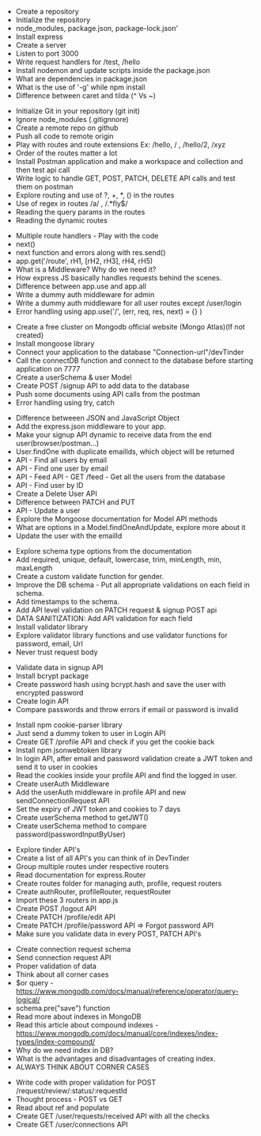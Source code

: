 <!-- Episode 03 -->
- Create a repository
- Initialize the repository
- node_modules, package.json, package-lock.json'
- Install express
- Create a server
- Listen to port 3000
- Write request handlers for /test, /hello
- Install nodemon and update scripts inside the package.json
- What are dependencies in package.json
- What is the use of '-g' while npm install
- Difference between caret and tilda (^ Vs ~)

<!-- Episode 04 -->
- Initialize Git in your repository (git init)
- Ignore node_modules (.gitignnore)
- Create a remote repo on github
- Push all code to remote origin
- Play with routes and route extensions Ex: /hello, / , /hello/2, /xyz
- Order of the routes matter a lot
- Install Postman application and make a workspace and collection and then test api call
- Write logic to handle GET, POST, PATCH, DELETE API calls and test them on postman
- Explore routing and use of ?, +, *, () in the routes
- Use of regex in routes /a/ , /.*fly$/
- Reading the query params in the routes
- Reading the dynamic routes

<!-- Episode 05 -->
- Multiple route handlers - Play with the code
- next()
- next function and errors along with res.send()
- app.get('/route', rH1, [rH2, rH3], rH4, rH5)
- What is a Middleware? Why do we need it?
- How express JS basically handles requests behind the scenes.
- Difference between app.use and app.all
- Write a dummy auth middleware for admin
- Write a dummy auth middleware for all user routes except /user/login
- Error handling using app.use('/', (err, req, res, next) = {} )

<!-- Episode 06 -->
- Create a free cluster on Mongodb official website (Mongo Atlas)(If not created)
- Install mongoose library
- Connect your application to the database "Connection-url"/devTinder
- Call the connectDB function and connect to the database before starting application on 7777
- Create a userSchema & user Model
- Create POST /signup API to add data to the database
- Push some documents using API calls from the postman
- Error handling using try, catch

<!-- Episode 07 -->
- Difference betweeen JSON and JavaScript Object
- Add the express.json middleware to your app.
- Make your signup API dynamic to receive data from the end user(browser/postman...)
- User.findOne with duplicate emailIds, which object will be returned
- API - Find all users by email
- API - Find one user by email
- API - Feed API - GET /feed - Get all the users from the database
- API - Find user by ID
- Create a Delete User API
- Difference between PATCH and PUT
- API - Update a user
- Explore the Mongoose documentation for Model API methods
- What are options in a Model.findOneAndUpdate, explore more about it
- Update the user with the emailId

<!-- Episode 08 -->
- Explore schema type options from the documentation
- Add required, unique, default, lowercase, trim, minLength, min, maxLength
- Create a custom validate function for gender.
- Improve the DB schema - Put all appropriate validations on each field in schema.
- Add timestamps to the schema.
- Add API level validation on PATCH request & signup POST api
- DATA SANITIZATION: Add API validation for each field
- Install validator library
- Explore validator library functions and use validator functions for password, email, Url
- Never trust request body

<!-- Episode 09 -->
- Validate data in signup API
- Install bcrypt package
- Create password hash using bcrypt.hash and save the user with encrypted password
- Create login API
- Compare passwords and throw errors if email or password is invalid

<!-- Episode 10 -->
- Install npm cookie-parser library
- Just send a dummy token to user in Login API
- Create GET /profile API and check if you get the cookie back
- Install npm jsonwebtoken library
- In login API, after email and password validation create a JWT token and send it to user in cookies
- Read the cookies inside your profile API and find the logged in user.
- Create userAuth Middleware
- Add the userAuth middleware in profile API and new sendConnectionRequest API
- Set the expiry of JWT token and cookies to 7 days
- Create userSchema method to getJWT()
- Create userSchema method to compare password(passwordInputByUser)


<!-- Episode 11 -->
- Explore tinder API's
- Create a list of all API's you can think of in DevTinder
- Group multiple routes under respective routers
- Read documentation for express.Router
- Create routes folder for managing auth, profile, request routers
- Create authRouter, profileRouter, requestRouter
- Import these 3 routers in app.js
- Create POST /logout API
- Create PATCH /profile/edit API
- Create PATCH /profile/password API => Forgot password API
- Make sure you validate data in every POST, PATCH API's

<!-- Episode 12 -->
- Create connection request schema
- Send connection request API
- Proper validation of data
- Think about all corner cases
- $or query - https://www.mongodb.com/docs/manual/reference/operator/query-logical/
- schema.pre("save") function
- Read more about indexes in MongoDB
- Read this article about compound indexes - https://www.mongodb.com/docs/manual/core/indexes/index-types/index-compound/
- Why do we need index in DB?
- What is the advantages and disadvantages of creating index.
- ALWAYS THINK ABOUT CORNER CASES

<!-- Episode 13 -->
- Write code with proper validation for POST /request/review/:status/:requestId
- Thought process - POST vs GET
- Read about ref and populate
- Create GET /user/requests/received API with all the checks
- Create GET /user/connections API